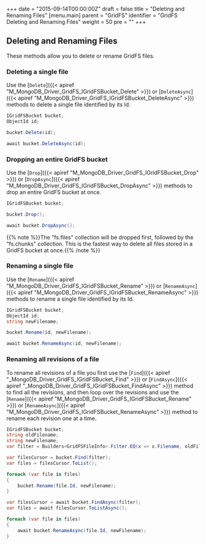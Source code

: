+++
date = "2015-09-14T00:00:00Z"
draft = false
title = "Deleting and Renaming Files"
[menu.main]
  parent = "GridFS"
  identifier = "GridFS Deleting and Renaming Files"
  weight = 50
  pre = "<i class='fa'></i>"
+++

## Deleting and Renaming Files

These methods allow you to delete or rename GridFS files.

### Deleting a single file

Use the [`Delete`]({{< apiref "M_MongoDB_Driver_GridFS_IGridFSBucket_Delete" >}}) or [`DeleteAsync`]({{< apiref "M_MongoDB_Driver_GridFS_IGridFSBucket_DeleteAsync" >}}) methods to delete a single file identified by its Id.

```csharp
IGridFSBucket bucket;
ObjectId id;
```
```csharp
bucket.Delete(id);
```
```csharp
await bucket.DeleteAsync(id);
```

### Dropping an entire GridFS bucket

Use the [`Drop`]({{< apiref "M_MongoDB_Driver_GridFS_IGridFSBucket_Drop" >}}) or [`DropAsync`]({{< apiref "M_MongoDB_Driver_GridFS_IGridFSBucket_DropAsync" >}}) methods to drop an entire GridFS bucket at once.

```csharp
IGridFSBucket bucket;
```
```csharp
bucket.Drop();
```
```csharp
await bucket.DropAsync();
```

{{% note %}}The "fs.files" collection will be dropped first, followed by the "fs.chunks" collection. This is the fastest way to delete all files stored in a GridFS bucket at once.{{% /note %}}

### Renaming a single file

Use the [`Rename`]({{< apiref "M_MongoDB_Driver_GridFS_IGridFSBucket_Rename" >}}) or [`RenameAsync`]({{< apiref "M_MongoDB_Driver_GridFS_IGridFSBucket_RenameAsync" >}}) methods to rename a single file identified by its Id.

```csharp
IGridFSBucket bucket;
ObjectId id;
string newFilename;
```
```csharp
bucket.Rename(id, newFilename);
```
```csharp
await bucket.RenameAsync(id, newFilename);
```

### Renaming all revisions of a file

To rename all revisions of a file you first use the [`Find`]({{< apiref "_MongoDB_Driver_GridFS_IGridFSBucket_Find" >}}) or [`FindAsync`]({{< apiref "_MongoDB_Driver_GridFS_IGridFSBucket_FindAsync" >}}) method to find all the revisions, and then loop over the revisions and use the [`Rename`]({{< apiref "M_MongoDB_Driver_GridFS_IGridFSBucket_Rename" >}}) or [`RenameAsync`]({{< apiref "M_MongoDB_Driver_GridFS_IGridFSBucket_RenameAsync" >}}) method to rename each revision one at a time.

```csharp
IGridFSBucket bucket;
string oldFilename;
string newFilename;
var filter = Builders<GridFSFileInfo>.Filter.EQ(x => x.Filename, oldFilename);
```
```csharp
var filesCursor = bucket.Find(filter);
var files = filesCursor.ToList();

foreach (var file in files)
{
    bucket.Rename(file.Id, newFilename);
}
```
```csharp
var filesCursor = await bucket.FindAsync(filter);
var files = await filesCursor.ToListAsync();

foreach (var file in files)
{
    await bucket.RenameAsync(file.Id, newFilename);
}
```
